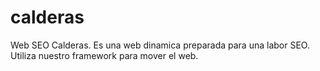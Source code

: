 # calderas
Web SEO Calderas. Es una web dinamica preparada para una labor SEO. Utiliza nuestro framework para mover el web.
